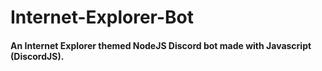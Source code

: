 # Internet-Explorer-Bot
#### An Internet Explorer themed NodeJS Discord bot made with Javascript (DiscordJS).
